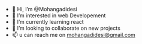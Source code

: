 - 👋 Hi, I’m @Mohangadidesi
- 👀 I’m interested in web Developement
- 🌱 I’m currently learning react
- 💞️ I’m looking to collaborate on new projects
- 📫 u can reach me on mohangadidesi@gmail.com

<!---
Mohangadidesi/Mohangadidesi is a ✨ special ✨ repository because its `README.md` (this file) appears on your GitHub profile.
You can click the Preview link to take a look at your changes.
--->
